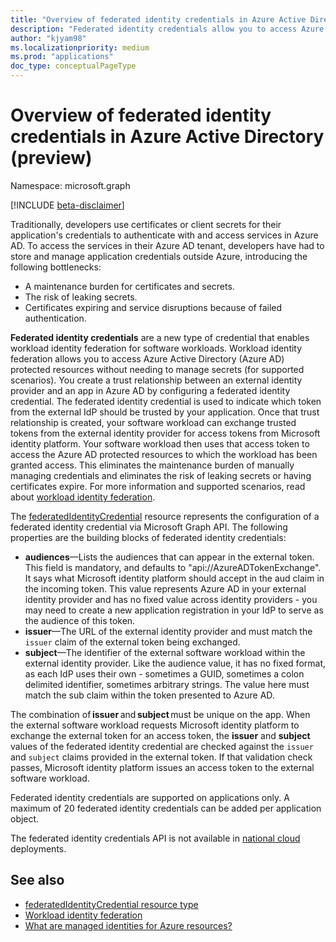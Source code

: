```yaml
---
title: "Overview of federated identity credentials in Azure Active Directory (preview)"
description: "Federated identity credentials allow you to access Azure and Microsoft Graph resources without having to manage secrets. This is part of workload identity federation in Azure AD."
author: "kjyam98"
ms.localizationpriority: medium
ms.prod: "applications"
doc_type: conceptualPageType
---
```


# Overview of federated identity credentials in Azure Active Directory (preview)

Namespace: microsoft.graph

[!INCLUDE [beta-disclaimer](../../includes/beta-disclaimer.md)]

Traditionally, developers use certificates or client secrets for their application's credentials to authenticate with and access services in Azure AD. To access the services in their Azure AD tenant, developers have had to store and manage application credentials outside Azure, introducing the following bottlenecks:

+ A maintenance burden for certificates and secrets.
+ The risk of leaking secrets.
+ Certificates expiring and service disruptions because of failed authentication.

**Federated identity credentials** are a new type of credential that enables workload identity federation for software workloads. Workload identity federation allows you to access Azure Active Directory (Azure AD) protected resources without needing to manage secrets (for supported scenarios). You create a trust relationship between an external identity provider and an app in Azure AD by configuring a federated identity credential. The federated identity credential is used to indicate which token from the external IdP should be trusted by your application. Once that trust relationship is created, your software workload can exchange trusted tokens from the external identity provider for access tokens from Microsoft identity platform.  Your software workload then uses that access token to access the Azure AD protected resources to which the workload has been granted access. This eliminates the maintenance burden of manually managing credentials and eliminates the risk of leaking secrets or having certificates expire. For more information and supported scenarios, read about [workload identity federation](/azure/active-directory/develop/workload-identity-federation).

The [federatedIdentityCredential](federatedidentitycredential.md) resource represents the configuration of a federated identity credential via Microsoft Graph API. The following properties are the building blocks of federated identity credentials:

+ **audiences**—Lists the audiences that can appear in the external token. This field is mandatory, and defaults to "api://AzureADTokenExchange". It says what Microsoft identity platform should accept in the aud claim in the incoming token. This value represents Azure AD in your external identity provider and has no fixed value across identity providers - you may need to create a new application registration in your IdP to serve as the audience of this token.
+ **issuer**—The URL of the external identity provider and must match the `issuer` claim of the external token being exchanged.
+ **subject**—The identifier of the external software workload within the external identity provider. Like the audience value, it has no fixed format, as each IdP uses their own - sometimes a GUID, sometimes a colon delimited identifier, sometimes arbitrary strings. The value here must match the sub claim within the token presented to Azure AD.

The combination of **issuer** and **subject** must be unique on the app.  When the external software workload requests Microsoft identity platform to exchange the external token for an access token, the **issuer** and **subject** values of the federated identity credential are checked against the `issuer` and `subject` claims provided in the external token. If that validation check passes, Microsoft identity platform issues an access token to the external software workload.

Federated identity credentials are supported on applications only. A maximum of 20 federated identity credentials can be added per application object.

The federated identity credentials API is not available in [national cloud](/graph/deployments) deployments.

## See also

+ [federatedIdentityCredential resource type](federatedidentitycredential.md)
+ [Workload identity federation](/azure/active-directory/develop/workload-identity-federation)
+ [What are managed identities for Azure resources?](/azure/active-directory/managed-identities-azure-resources/overview)
<!--
Future: add links to articles that use federated identity credentials to access Azure AD resources.
>
